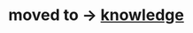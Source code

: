 # moved to -> [knowledge](https://github.com/comychitz/knowledge/tree/master/programming/fundamentals)
